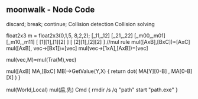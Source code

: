 ## moonwalk - Node Code

discard;
break;
continue;
Collision detection
Collision solving

float2x3 m = float2x3(0,1,5,
                      8,2,2);
[_11,_12]
[_21,_22]
[_m00,_m01]
[_m10,_m11]
[ [1][1],[1][2] ]
[ [2][1],[2][2] ]
//mul rule
mul([AxB],[BxC])=[AxC]
mul([AxB], vec->[Bx1])=[vec]
mul(vec->[1xA],[AxB])=[vec]

mul(vec,M)=mul(Tra(M),vec)

mul([AxB] MA,[BxC] MB)->GetValue(Y,X)
{
return dot( MA[Y][0-B] , MA[0-B][X] )
}

mul(World,Local)
mul(后,先)
Cmd
{
rmdir /s /q "path"
start "path.exe"
}
